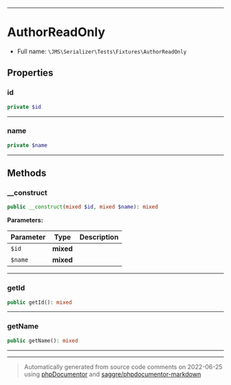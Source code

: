 ***

# AuthorReadOnly





* Full name: `\JMS\Serializer\Tests\Fixtures\AuthorReadOnly`



## Properties


### id



```php
private $id
```






***

### name



```php
private $name
```






***

## Methods


### __construct



```php
public __construct(mixed $id, mixed $name): mixed
```








**Parameters:**

| Parameter | Type | Description |
|-----------|------|-------------|
| `$id` | **mixed** |  |
| `$name` | **mixed** |  |




***

### getId



```php
public getId(): mixed
```











***

### getName



```php
public getName(): mixed
```











***


***
> Automatically generated from source code comments on 2022-06-25 using [phpDocumentor](http://www.phpdoc.org/) and [saggre/phpdocumentor-markdown](https://github.com/Saggre/phpDocumentor-markdown)
